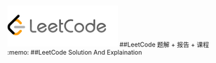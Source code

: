 <img src="images/leetcode.png" width=50% aligh=right /> 
##LeetCode 题解 + 报告 + 课程 :memo:
##LeetCode Solution And Explaination

